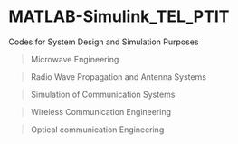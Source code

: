 # MATLAB-Simulink_TEL_PTIT
Codes for System Design and Simulation Purposes

> Microwave Engineering

> Radio Wave Propagation and Antenna Systems

> Simulation of Communication Systems

> Wireless Communication Engineering

> Optical communication Engineering

